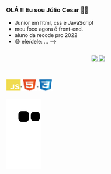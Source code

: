### OLÁ !! Eu sou Júlio Cesar  👊🏿

- Junior em html, css e JavaScript
- meu foco agora é front-end.
- aluno da recode pro 2022
- 😄 ele/dele: ...
-->

##

<div align="center">
  <a href="https://github.com/chakartt">
  <img height="180em" src="https://github-readme-stats.vercel.app/api?username=chakaartt&show_icons=true&theme=merko&include_all_commits=true&count_private=true"/>
  <img height="180em" src="https://github-readme-stats.vercel.app/api/top-langs/?username=chakaartt&layout=compact&langs_count=7&theme=radical"/>
</div>

 ##
 <div style="display: inline_block"><br>
  <img align="center" alt="Rafa-Js" height="30" width="40" src="https://raw.githubusercontent.com/devicons/devicon/master/icons/javascript/javascript-plain.svg">
  <img align="center" alt="Rafa-HTML" height="30" width="40" src="https://raw.githubusercontent.com/devicons/devicon/master/icons/html5/html5-original.svg">
  <img align="center" alt="Rafa-CSS" height="30" width="40" src="https://raw.githubusercontent.com/devicons/devicon/master/icons/css3/css3-original.svg">
</div>

  ###
  
  ![Snake animation](https://github.com/chakaartt/chakaartt/blob/output/github-contribution-grid-snake.svg)
